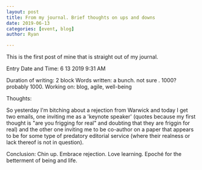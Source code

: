 ```yaml
---
layout: post
title: From my journal. Brief thoughts on ups and downs
date: 2019-06-13
categories: [event, blog]
author: Ryan

---
```


This is the first post of mine that is straight out of my journal.

Entry Date and Time: 6 13 2019 9:31 AM

Duration of writing: 2 block
Words written: a bunch. not sure . 1000? probably 1000.
Working on: blog, agile, well-being


Thoughts:

So yesterday I'm bitching about a rejection from Warwick and today I get two emails, one inviting me as a 'keynote speaker' (quotes because my first thought is "are you frigging for real" and doubting that they are friggin for real) and the other one inviting me to be co-author on a paper that appears to be for some type of predatory editorial service (where their realness or lack thereof is not in question).

Conclusion: Chin up. Embrace rejection. Love learning. Epoché for the betterment of being and life.
